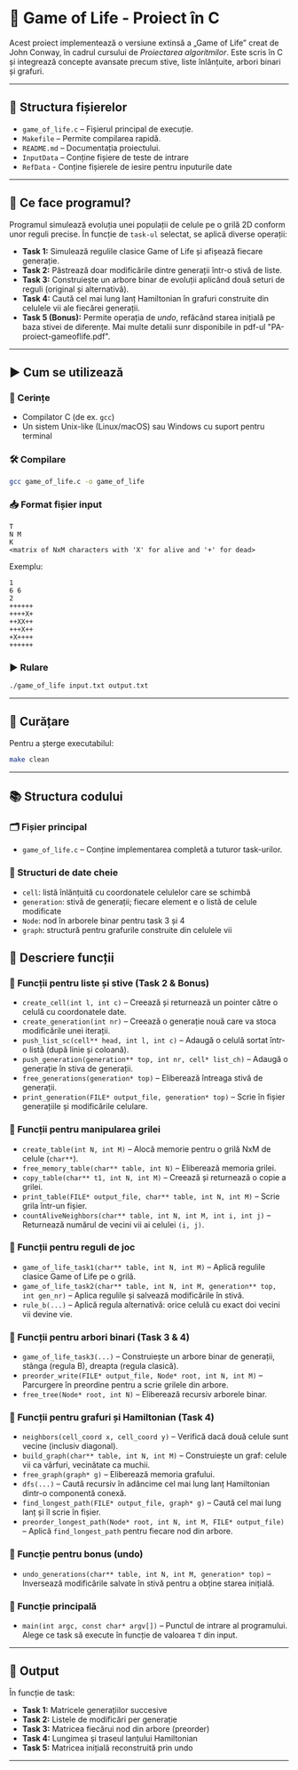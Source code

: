 # 🧬 Game of Life - Proiect în C

Acest proiect implementează o versiune extinsă a „Game of Life” creat de John Conway, în cadrul cursului de *Proiectarea algoritmilor*. Este scris în C și integrează concepte avansate precum stive, liste înlănțuite, arbori binari și grafuri.

---

## 📁 Structura fișierelor

- `game_of_life.c` – Fișierul principal de execuție.
- `Makefile` – Permite compilarea rapidă.
- `README.md` – Documentația proiectului.
- `InputData` – Conține fișiere de teste de intrare
- `RefData` - Conține fișierele de iesire pentru inputurile date

---

## 🧠 Ce face programul?

Programul simulează evoluția unei populații de celule pe o grilă 2D conform unor reguli precise. În funcție de `task-ul` selectat, se aplică diverse operații:

- **Task 1:** Simulează regulile clasice Game of Life și afișează fiecare generație.
- **Task 2:** Păstrează doar modificările dintre generații într-o stivă de liste.
- **Task 3:** Construiește un arbore binar de evoluții aplicând două seturi de reguli (original și alternativă).
- **Task 4:** Caută cel mai lung lanț Hamiltonian în grafuri construite din celulele vii ale fiecărei generații.
- **Task 5 (Bonus):** Permite operația de *undo*, refăcând starea inițială pe baza stivei de diferențe.
  Mai multe detalii sunr disponibile in pdf-ul "PA-proiect-gameoflife.pdf".

---
## ▶️ Cum se utilizează

### 🔧 Cerințe
- Compilator C (de ex. `gcc`)
- Un sistem Unix-like (Linux/macOS) sau Windows cu suport pentru terminal

### 🛠️ Compilare
```bash
gcc game_of_life.c -o game_of_life
```

### 📥 Format fișier input
```
T
N M
K
<matrix of NxM characters with 'X' for alive and '+' for dead>
```

Exemplu:
```
1
6 6
2
++++++
++++X+
++XX++
+++X++
+X++++
++++++
```

### ▶️ Rulare
```bash
./game_of_life input.txt output.txt
```

---
## 🧹 Curățare

Pentru a șterge executabilul:

```bash
make clean
```

---
## 📚 Structura codului

### 🗂 Fișier principal
- `game_of_life.c` – Conține implementarea completă a tuturor task-urilor.

### 📌 Structuri de date cheie
- `cell`: listă înlănțuită cu coordonatele celulelor care se schimbă
- `generation`: stivă de generații; fiecare element e o listă de celule modificate
- `Node`: nod în arborele binar pentru task 3 și 4
- `graph`: structură pentru grafurile construite din celulele vii

## 🧩 Descriere funcții

### 🔹 Funcții pentru liste și stive (Task 2 & Bonus)
- `create_cell(int l, int c)` – Creează și returnează un pointer către o celulă cu coordonatele date.
- `create_generation(int nr)` – Creează o generație nouă care va stoca modificările unei iterații.
- `push_list_sc(cell** head, int l, int c)` – Adaugă o celulă sortat într-o listă (după linie și coloană).
- `push_generation(generation** top, int nr, cell* list_ch)` – Adaugă o generație în stiva de generații.
- `free_generations(generation* top)` – Eliberează întreaga stivă de generații.
- `print_generation(FILE* output_file, generation* top)` – Scrie în fișier generațiile și modificările celulare.

### 🔹 Funcții pentru manipularea grilei
- `create_table(int N, int M)` – Alocă memorie pentru o grilă NxM de celule (`char**`).
- `free_memory_table(char** table, int N)` – Eliberează memoria grilei.
- `copy_table(char** t1, int N, int M)` – Creează și returnează o copie a grilei.
- `print_table(FILE* output_file, char** table, int N, int M)` – Scrie grila într-un fișier.
- `countAliveNeighbors(char** table, int N, int M, int i, int j)` – Returnează numărul de vecini vii ai celulei `(i, j)`.

### 🔹 Funcții pentru reguli de joc
- `game_of_life_task1(char** table, int N, int M)` – Aplică regulile clasice Game of Life pe o grilă.
- `game_of_life_task2(char** table, int N, int M, generation** top, int gen_nr)` – Aplica regulile și salvează modificările în stivă.
- `rule_b(...)` – Aplică regula alternativă: orice celulă cu exact doi vecini vii devine vie.

### 🔹 Funcții pentru arbori binari (Task 3 & 4)
- `game_of_life_task3(...)` – Construiește un arbore binar de generații, stânga (regula B), dreapta (regula clasică).
- `preorder_write(FILE* output_file, Node* root, int N, int M)` – Parcurgere în preordine pentru a scrie grilele din arbore.
- `free_tree(Node* root, int N)` – Eliberează recursiv arborele binar.

### 🔹 Funcții pentru grafuri și Hamiltonian (Task 4)
- `neighbors(cell_coord x, cell_coord y)` – Verifică dacă două celule sunt vecine (inclusiv diagonal).
- `build_graph(char** table, int N, int M)` – Construiește un graf: celule vii ca vârfuri, vecinătate ca muchii.
- `free_graph(graph* g)` – Eliberează memoria grafului.
- `dfs(...)` – Caută recursiv în adâncime cel mai lung lanț Hamiltonian dintr-o componentă conexă.
- `find_longest_path(FILE* output_file, graph* g)` – Caută cel mai lung lanț și îl scrie în fișier.
- `preorder_longest_path(Node* root, int N, int M, FILE* output_file)` – Aplică `find_longest_path` pentru fiecare nod din arbore.

### 🔹 Funcție pentru bonus (undo)
- `undo_generations(char** table, int N, int M, generation* top)` – Inversează modificările salvate în stivă pentru a obține starea inițială.

### 🔹 Funcție principală
- `main(int argc, const char* argv[])` – Punctul de intrare al programului. Alege ce task să execute în funcție de valoarea `T` din input.
---

## 🔄 Output

În funcție de task:
- **Task 1:** Matricele generațiilor succesive
- **Task 2:** Listele de modificări per generație
- **Task 3:** Matricea fiecărui nod din arbore (preorder)
- **Task 4:** Lungimea și traseul lanțului Hamiltonian
- **Task 5:** Matricea inițială reconstruită prin undo

---

